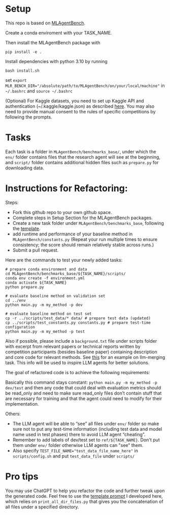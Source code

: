# Setup
This repo is based on [MLAgentBench](https://github.com/snap-stanford/MLAgentBench). 

Create a conda enviroment with your TASK_NAME.

Then install the MLAgentBench package with
```
pip install -e .
```

Install dependencies with python 3.10 by running 
```
bash install.sh
```

set `export MLR_BENCH_DIR="/absolute/path/to/MLAgentBench/on/your/local/machine"` in `~/.bashrc` and `source ~/.bashrc`

(Optional) For Kaggle datasets, you need to set up Kaggle API and authentication (~/.kaggle/kaggle.json) as described [here](https://www.kaggle.com/docs/api). You may also need to provide manual consent to the rules of specific competitions by following the prompts. 

# Tasks

Each task is a folder in `MLAgentBench/benchmarks_base/`, under which the `env/` folder contains files that the research agent will see at the beginning, and `script/` folder contains additional hidden files such as `prepare.py` for downloading data.

# Instructions for Refactoring:

Steps:
- Fork this github repo to your own github space.
- Complete steps in Setup Section for the MLAgentBench packages.
- Create a new task folder under `MLAgentBench/benchmarks_base`, following the [template](https://github.com/yunx-z/MLAgentBench/tree/main/MLAgentBench/benchmarks_base/base-competition).
- add runtime and performance of your baseline method in `MLAgentBench/constants.py` (Repeat your run multiple times to ensure consistency; the score should remain relatively stable across runs.)
- Submit a pull request.

Here are the commands to test your newly added tasks:
```
# prepare conda environment and data
cd MLAgentBench/benchmarks_base/${TASK_NAME}/scripts/
conda env create -f environment.yml
conda activate ${TASK_NAME}
python prepare.py

# evaluate baseline method on validation set
cd ../env
python main.py -m my_method -p dev

# evaluate baseline method on test set
cp -r ../scripts/test_data/* data/ # prepare test data (updated)
cp ../scripts/test_constants.py constants.py # prepare test-time configuration
python main.py -m my_method -p test
```

Also if possible, please include a `background.txt`  file under scripts  folder with excerpt from relevant papers or technical reports written by competition participants (besides baseline paper) containing description and core code for relevant methods. See [this](https://github.com/yunx-z/MLAgentBench/blob/main/MLAgentBench/benchmarks_base/llm-merging/scripts/background.txt) for an example on llm-merging task. This info will be used to inspire LLM agents for better solutions.

The goal of refactored code is to achieve the following requirements:

Basically this command stays constant:
`python main.py -m my_method -p dev/test`
and then any code that could deal with evaluation metrics should be read_only and need to make sure read_only files don’t contain stuff that are necessary for training and that the agent could need to modify for their implementation.

Others:
- The LLM agent will be able to “see” all files under `env/` folder so make sure not to put any test-time information (including test data and model name used in test phases) there to avoid LLM agent “cheating”.
- Remember to add labels of dev/test set to `ref/${TASK_NAME}`. Don't put them under `env/` folder otherwise LLM agents can "see" them.
- Also specify `TEST_FILE_NAME="test_data_file_name_here"` in `scripts/config.sh` and put `test_data_file` under `scripts/`

# Pro tips

You may use ChatGPT to help you refactor the code and further tweak upon the generated code. Feel free to use the [template prompt](https://docs.google.com/document/d/1GMREHB8phddatCQcsg9QlWJdqzryQ2xBCV7sFV21g0Q/edit?usp=sharing) I developed here, which relies on `print_all_dir_files.py` that gives you the concatenation of all files under a specified directory.
